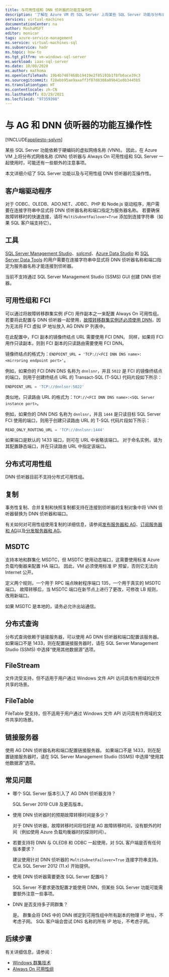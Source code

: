```yaml
---
title: 与可用性组和 DNN 侦听器的功能互操作性
description: '了解在 Azure VM 的 SQL Server 上将某些 SQL Server 功能与分布式网络名称 (DNN) 侦听器及 Always On 可用性组一起使用时的额外注意事项。 '
services: virtual-machines
documentationCenter: na
author: MashaMSFT
editor: monicar
tags: azure-service-management
ms.service: virtual-machines-sql
ms.subservice: hadr
ms.topic: how-to
ms.tgt_pltfrm: vm-windows-sql-server
ms.workload: iaas-sql-server
ms.date: 10/08/2020
ms.author: mathoma
ms.openlocfilehash: 19b4b7407468b19419e2f85193b1f8fb6ace39c3
ms.sourcegitcommit: f28ebb95ae9aaaff3f87d8388a09b41e0b3445b5
ms.translationtype: HT
ms.contentlocale: zh-CN
ms.lasthandoff: 03/29/2021
ms.locfileid: "97359398"
---
```

# <a name="feature-interoperability-with-ag-and-dnn-listener"></a>与 AG 和 DNN 侦听器的功能互操作性 
[!INCLUDE[appliesto-sqlvm](../../includes/appliesto-sqlvm.md)]

某些 SQL Server 功能依赖于硬编码的虚拟网络名称 (VNN)。 因此，在 Azure VM 上将分布式网络名称 (DNN) 侦听器与 Always On 可用性组和 SQL Server 一起使用时，可能还有一些额外的注意事项。 

本文详细介绍了 SQL Server 功能以及与可用性组 DNN 侦听器的互操作性。 


## <a name="client-drivers"></a>客户端驱动程序

对于 ODBC、OLEDB、ADO.NET、JDBC、PHP 和 Node.js 驱动程序，用户需要在连接字符串中显式将 DNN 侦听器名称和端口指定为服务器名称。 若要确保故障转移时的快速连接，请将 `MultiSubnetFailover=True` 添加到连接字符串（如果 SQL 客户端支持它）。 

## <a name="tools"></a>工具

[SQL Server Management Studio](/sql/ssms/sql-server-management-studio-ssms)、[sqlcmd](/sql/tools/sqlcmd-utility)、[Azure Data Studio](/sql/azure-data-studio/what-is) 和 [SQL Server Data Tools](/sql/ssdt/sql-server-data-tools) 的用户需要在连接字符串中显式将 DNN 侦听器名称和端口指定为服务器名称才能连接到侦听器。 

当前不支持通过 SQL Server Management Studio (SSMS) GUI 创建 DNN 侦听器。 


## <a name="availability-groups-and-fci"></a>可用性组和 FCI

可以通过将故障转移群集实例 (FCI) 用作副本之一来配置 Always On 可用性组。 若要将此配置与 DNN 侦听器一起使用，[故障转移群集实例还必须使用 DNN](failover-cluster-instance-distributed-network-name-dnn-configure.md)，因为无法将 FCI 虚拟 IP 地址放入 AG DNN IP 列表中。 

在此配置中，FCI 副本的镜像终结点 URL 需要使用 FCI DNN。 同样，如果将 FCI 用作只读副本，则到 FCI 副本的只读路由需要使用 FCI DNN。 

镜像终结点的格式为：`ENDPOINT_URL = 'TCP://<FCI DNN DNS name>:<mirroring endpoint port>'`。 

例如，如果你的 FCI DNN DNS 名称为 `dnnlsnr`，并且 `5022` 是 FCI 的镜像终结点的端口，则用于创建终结点 URL 的 Transact-SQL (T-SQL) 代码片段如下所示： 

```sql
ENDPOINT_URL = 'TCP://dnnlsnr:5022'
```

类似地，只读路由 URL 的格式为：`TCP://<FCI DNN DNS name>:<SQL Server instance port>`。 

例如，如果你的 DNN DNS 名称为 `dnnlsnr`，并且 `1444` 是只读目标 SQL Server FCI 使用的端口，则用于创建只读路由 URL 的 T-SQL 代码片段如下所示： 

```sql
READ_ONLY_ROUTING_URL = 'TCP://dnnlsnr:1444'
```

如果端口是默认的 1433 端口，则可在 URL 中省略该端口。 对于命名实例，请为其配置静态端口，并在只读路由 URL 中指定该端口。  

## <a name="distributed-availability-group"></a>分布式可用性组

DNN 侦听器目前不支持分布式可用性组。 

## <a name="replication"></a>复制

事务性复制、合并复制和快照复制都支持在连接到侦听器的复制对象中将 VNN 侦听器替换为 DNN 侦听器和端口。 

有关如何对可用性组使用复制的详细信息，请参阅[发布服务器和 AG](/sql/database-engine/availability-groups/windows/configure-replication-for-always-on-availability-groups-sql-server)、[订阅服务器和 AG](/sql/database-engine/availability-groups/windows/replication-subscribers-and-always-on-availability-groups-sql-server)以及[分发服务器和 AG](/sql/relational-databases/replication/configure-distribution-availability-group)。

## <a name="msdtc"></a>MSDTC

支持本地和群集化 MSDTC，但 MSDTC 使用动态端口，这需要使用标准 Azure 负载均衡器来配置 HA 端口。 因此，VM 必须使用标准 IP 预留，否则它无法向 Internet 公开。 

定义两个规则，一个用于 RPC 端点映射程序端口 135，一个用于真实的 MSDTC 端口。 故障转移后，当 MSDTC 端口在新节点上进行了更改，可修改 LB 规则，改用新端口。 

如果 MSDTC 是本地的，请务必允许出站通信。 

## <a name="distributed-query"></a>分布式查询 

分布式查询依赖于链接服务器，可以使用 AG DNN 侦听器和端口配置该服务器。 如果端口不是 1433，则在配置链接服务器时，请在 SQL Server Management Studio (SSMS) 中选择“使用其他数据源”选项。 

## <a name="filestream"></a>FileStream

文件流受支持，但不适用于用户通过 Windows 文件 API 访问具有作用域的文件共享的场景。 

## <a name="filetable"></a>FileTable

FileTable 受支持，但不适用于用户通过 Windows 文件 API 访问具有作用域的文件共享的场景。 

## <a name="linked-servers"></a>链接服务器

使用 AG DNN 侦听器名称和端口配置链接服务器。 如果端口不是 1433，则在配置链接服务器时，请在 SQL Server Management Studio (SSMS) 中选择“使用其他数据源”选项。 


## <a name="frequently-asked-questions"></a>常见问题


- 哪个 SQL Server 版本引入了 AG DNN 侦听器支持？ 

   SQL Server 2019 CU8 及更高版本。

- 使用 DNN 侦听器时的预期故障转移时间是多少？

   对于 DNN 侦听器，故障转移时间将恰好是 AG 故障转移时间，没有额外的时间（例如使用 Azure 负载均衡器时的探测时间）。

- 若要支持将 DNN 与 OLEDB 和 ODBC 一起使用，对 SQL 客户端是否有任何版本要求？

   建议使用针对 DNN 侦听器的 `MultiSubnetFailover=True` 连接字符串支持。 它从 SQL Server 2012 (11.x) 开始提供。

- 使用 DNN 侦听器需要更改 SQL Server 配置吗？ 

   SQL Server 不要求更改配置才能使用 DNN，但某些 SQL Server 功能可能需要额外注意一些事项。 

- DNN 是否支持多子网群集？

   是。 群集会将 DNS 中的 DNN 绑定到可用性组中所有副本的物理 IP 地址，不考虑子网。 SQL 客户端会尝试 DNS 名称的所有 IP 地址，不考虑子网。 



## <a name="next-steps"></a>后续步骤

有关详细信息，请参阅： 

- [Windows 群集技术](/windows-server/failover-clustering/failover-clustering-overview)   
- [Always On 可用性组](/sql/database-engine/availability-groups/windows/overview-of-always-on-availability-groups-sql-server)

